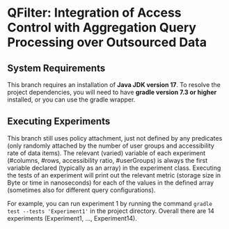 # QFilter: Integration of Access Control with Aggregation Query Processing over Outsourced Data #

## System Requirements ##
This branch requires an installation of **Java JDK version 17**. To resolve the project dependencies, you will need to have **gradle version 7.3 or higher** installed, or you can use the gradle wrapper.

## Executing Experiments ##
This branch still uses policy attachment, just not defined by any predicates (only randomly attached by the number of user groups and accessibility rate of data items). The relevant (varied) variable of each experiment (#columns, #rows, accessibility ratio, #userGroups) is always the first variable declared (typically as an array) in the experiment class.
Executing the tests of an experiment will print out the relevant metric (storage size in Byte or time in nanoseconds) for each of the values in the defined array (sometimes also for different query configurations).

For example, you can run experiment 1 by running the command <code>gradle test --tests 'Experiment1'</code> in the project directory. Overall there are 14 experiments (Experiment1, ..., Experiment14).
